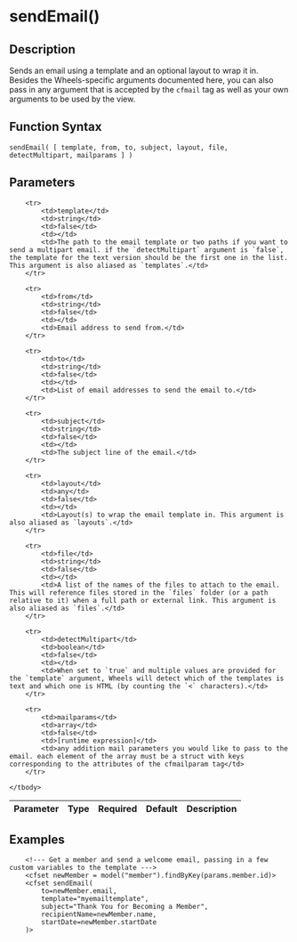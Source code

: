 # sendEmail()

## Description
Sends an email using a template and an optional layout to wrap it in. Besides the Wheels-specific arguments documented here, you can also pass in any argument that is accepted by the `cfmail` tag as well as your own arguments to be used by the view.

## Function Syntax
	sendEmail( [ template, from, to, subject, layout, file, detectMultipart, mailparams ] )


## Parameters
<table>
	<thead>
		<tr>
			<th>Parameter</th>
			<th>Type</th>
			<th>Required</th>
			<th>Default</th>
			<th>Description</th>
		</tr>
	</thead>
	<tbody>
		
		<tr>
			<td>template</td>
			<td>string</td>
			<td>false</td>
			<td></td>
			<td>The path to the email template or two paths if you want to send a multipart email. if the `detectMultipart` argument is `false`, the template for the text version should be the first one in the list. This argument is also aliased as `templates`.</td>
		</tr>
		
		<tr>
			<td>from</td>
			<td>string</td>
			<td>false</td>
			<td></td>
			<td>Email address to send from.</td>
		</tr>
		
		<tr>
			<td>to</td>
			<td>string</td>
			<td>false</td>
			<td></td>
			<td>List of email addresses to send the email to.</td>
		</tr>
		
		<tr>
			<td>subject</td>
			<td>string</td>
			<td>false</td>
			<td></td>
			<td>The subject line of the email.</td>
		</tr>
		
		<tr>
			<td>layout</td>
			<td>any</td>
			<td>false</td>
			<td></td>
			<td>Layout(s) to wrap the email template in. This argument is also aliased as `layouts`.</td>
		</tr>
		
		<tr>
			<td>file</td>
			<td>string</td>
			<td>false</td>
			<td></td>
			<td>A list of the names of the files to attach to the email. This will reference files stored in the `files` folder (or a path relative to it) when a full path or external link. This argument is also aliased as `files`.</td>
		</tr>
		
		<tr>
			<td>detectMultipart</td>
			<td>boolean</td>
			<td>false</td>
			<td></td>
			<td>When set to `true` and multiple values are provided for the `template` argument, Wheels will detect which of the templates is text and which one is HTML (by counting the `<` characters).</td>
		</tr>
		
		<tr>
			<td>mailparams</td>
			<td>array</td>
			<td>false</td>
			<td>[runtime expression]</td>
			<td>any addition mail parameters you would like to pass to the email. each element of the array must be a struct with keys corresponding to the attributes of the cfmailparam tag</td>
		</tr>
		
	</tbody>
</table>


## Examples
	
		<!--- Get a member and send a welcome email, passing in a few custom variables to the template --->
		<cfset newMember = model("member").findByKey(params.member.id)>
		<cfset sendEmail(
			to=newMember.email,
			template="myemailtemplate",
			subject="Thank You for Becoming a Member",
			recipientName=newMember.name,
			startDate=newMember.startDate
		)>
